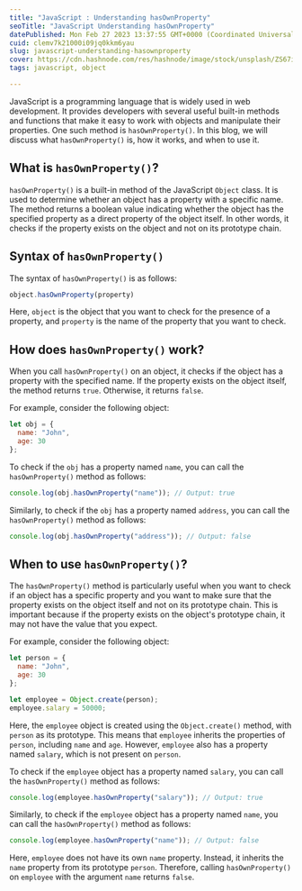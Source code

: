 ```yaml
---
title: "JavaScript : Understanding hasOwnProperty"
seoTitle: "JavaScript Understanding hasOwnProperty"
datePublished: Mon Feb 27 2023 13:37:55 GMT+0000 (Coordinated Universal Time)
cuid: clemv7k21000i09jq0kkm6yau
slug: javascript-understanding-hasownproperty
cover: https://cdn.hashnode.com/res/hashnode/image/stock/unsplash/ZS67i1HLllo/upload/f435d4343dad6fe37fcea45153912a20.jpeg
tags: javascript, object

---
```


JavaScript is a programming language that is widely used in web development. It provides developers with several useful built-in methods and functions that make it easy to work with objects and manipulate their properties. One such method is `hasOwnProperty()`. In this blog, we will discuss what `hasOwnProperty()` is, how it works, and when to use it.

## What is `hasOwnProperty()`?

`hasOwnProperty()` is a built-in method of the JavaScript `Object` class. It is used to determine whether an object has a property with a specific name. The method returns a boolean value indicating whether the object has the specified property as a direct property of the object itself. In other words, it checks if the property exists on the object and not on its prototype chain.

## Syntax of `hasOwnProperty()`

The syntax of `hasOwnProperty()` is as follows:

```javascript
object.hasOwnProperty(property)
```

Here, `object` is the object that you want to check for the presence of a property, and `property` is the name of the property that you want to check.

## How does `hasOwnProperty()` work?

When you call `hasOwnProperty()` on an object, it checks if the object has a property with the specified name. If the property exists on the object itself, the method returns `true`. Otherwise, it returns `false`.

For example, consider the following object:

```javascript
let obj = {
  name: "John",
  age: 30
};
```

To check if the `obj` has a property named `name`, you can call the `hasOwnProperty()` method as follows:

```javascript
console.log(obj.hasOwnProperty("name")); // Output: true
```

Similarly, to check if the `obj` has a property named `address`, you can call the `hasOwnProperty()` method as follows:

```javascript
console.log(obj.hasOwnProperty("address")); // Output: false
```

## When to use `hasOwnProperty()`?

The `hasOwnProperty()` method is particularly useful when you want to check if an object has a specific property and you want to make sure that the property exists on the object itself and not on its prototype chain. This is important because if the property exists on the object's prototype chain, it may not have the value that you expect.

For example, consider the following object:

```javascript
let person = {
  name: "John",
  age: 30
};

let employee = Object.create(person);
employee.salary = 50000;
```

Here, the `employee` object is created using the `Object.create()` method, with `person` as its prototype. This means that `employee` inherits the properties of `person`, including `name` and `age`. However, `employee` also has a property named `salary`, which is not present on `person`.

To check if the `employee` object has a property named `salary`, you can call the `hasOwnProperty()` method as follows:

```javascript
console.log(employee.hasOwnProperty("salary")); // Output: true
```

Similarly, to check if the `employee` object has a property named `name`, you can call the `hasOwnProperty()` method as follows:

```javascript
console.log(employee.hasOwnProperty("name")); // Output: false
```

Here, `employee` does not have its own `name` property. Instead, it inherits the `name` property from its prototype `person`. Therefore, calling `hasOwnProperty()` on `employee` with the argument `name` returns `false`.